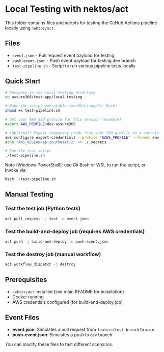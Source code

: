 # Local Testing with nektos/act

This folder contains files and scripts for testing the GitHub Actions pipeline locally using `nektos/act`.

## Files

- `event.json` - Pull request event payload for testing
- `push-event.json` - Push event payload for testing dev branch
- `test-pipeline.sh` - Script to run various pipeline tests locally

## Quick Start

```bash
# Navigate to the local-testing directory
cd assure360/test-app/local-testing

# Make the script executable (macOS/Linux/Git Bash)
chmod +x test-pipeline.sh

# Set your AWS SSO profile for this session (example)
export AWS_PROFILE=dev-assure360

# (Optional) Export temporary creds from your SSO profile to a secrets file for act
aws configure export-credentials --profile "$AWS_PROFILE" --format env > ./.secrets
echo "AWS_REGION=ap-southeast-2" >> ./.secrets

# Run the test script
./test-pipeline.sh
```

Note (Windows PowerShell): use Git Bash or WSL to run the script, or invoke via:
```powershell
bash ./test-pipeline.sh
```

## Manual Testing

### Test the test job (Python tests)
```bash
act pull_request -j test -e event.json
```

### Test the build-and-deploy job (requires AWS credentials)
```bash
act push -j build-and-deploy -e push-event.json
```

### Test the destroy job (manual workflow)
```bash
act workflow_dispatch -j destroy
```

## Prerequisites

- `nektos/act` installed (see main README for installation)
- Docker running
- AWS credentials configured (for build-and-deploy job)

## Event Files

- **event.json**: Simulates a pull request from `feature/test-branch` to `main`
- **push-event.json**: Simulates a push to `dev` branch

You can modify these files to test different scenarios.
